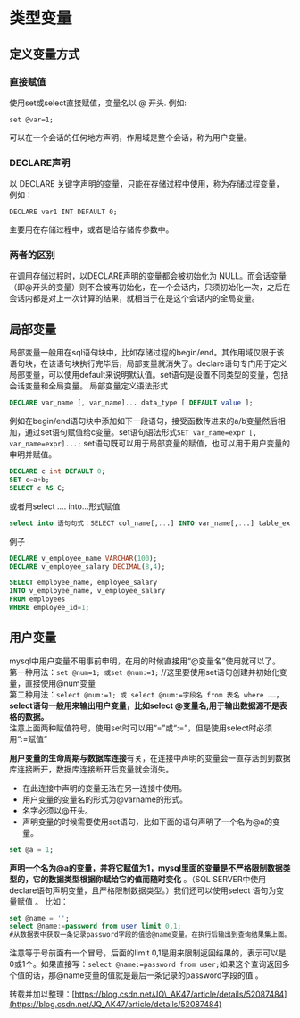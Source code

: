 # 类型变量

## 定义变量方式

### 直接赋值

使用set或select直接赋值，变量名以 @ 开头. 例如:

```text
set @var=1; 
```

可以在一个会话的任何地方声明，作用域是整个会话，称为用户变量。

### DECLARE声明

以 DECLARE 关键字声明的变量，只能在存储过程中使用，称为存储过程变量，例如： 

```text
DECLARE var1 INT DEFAULT 0; 
```

主要用在存储过程中，或者是给存储传参数中。

### 两者的区别

 在调用存储过程时，以DECLARE声明的变量都会被初始化为 NULL。而会话变量（即@开头的变量）则不会被再初始化，在一个会话内，只须初始化一次，之后在会话内都是对上一次计算的结果，就相当于在是这个会话内的全局变量。

## 局部变量

局部变量一般用在sql语句块中，比如存储过程的begin/end。其作用域仅限于该语句块，在该语句块执行完毕后，局部变量就消失了。declare语句专门用于定义局部变量，可以使用default来说明默认值。set语句是设置不同类型的变量，包括会话变量和全局变量。 局部变量定义语法形式

```sql
DECLARE var_name [, var_name]... data_type [ DEFAULT value ];
```

例如在begin/end语句块中添加如下一段语句，接受函数传进来的a/b变量然后相加，通过set语句赋值给c变量。set语句语法形式`SET var_name=expr [, var_name=expr]...;` set语句既可以用于局部变量的赋值，也可以用于用户变量的申明并赋值。

```sql
DECLARE c int DEFAULT 0;
SET c=a+b;
SELECT c AS C;
```

或者用select …. into…形式赋值

```sql
select into 语句句式：SELECT col_name[,...] INTO var_name[,...] table_expr [WHERE...];
```

例子

```sql
DECLARE v_employee_name VARCHAR(100);
DECLARE v_employee_salary DECIMAL(8,4);

SELECT employee_name, employee_salary
INTO v_employee_name, v_employee_salary
FROM employees
WHERE employee_id=1;
```

## 用户变量

mysql中用户变量不用事前申明，在用的时候直接用“@变量名”使用就可以了。  
第一种用法：`set @num=1; 或set @num:=1;` //这里要使用set语句创建并初始化变量，直接使用@num变量  
第二种用法：`select @num:=1; 或 select @num:=字段名 from 表名 where ……`，  
**select语句一般用来输出用户变量，比如select @变量名,用于输出数据源不是表格的数据。**  
注意上面两种赋值符号，使用set时可以用“=”或“:=”，但是使用select时必须用“:=赋值”

**用户变量的生命周期与数据库连接**有关，在连接中声明的变量会一直存活到到数据库连接断开，数据库连接断开后变量就会消失。

* 在此连接中声明的变量无法在另一连接中使用。
* 用户变量的变量名的形式为@varname的形式。
* 名字必须以@开头。
* 声明变量的时候需要使用set语句，比如下面的语句声明了一个名为@a的变量。

```sql
set @a = 1;
```

**声明一个名为@a的变量，并将它赋值为1，mysql里面的变量是不严格限制数据类型的，它的数据类型根据你赋给它的值而随时变化** 。（SQL SERVER中使用declare语句声明变量，且严格限制数据类型。）我们还可以使用select 语句为变量赋值 。 比如：

```sql
set @name = '';
select @name:=password from user limit 0,1;
#从数据表中获取一条记录password字段的值给@name变量。在执行后输出到查询结果集上面。
```

注意等于号前面有一个冒号，后面的limit 0,1是用来限制返回结果的，表示可以是0或1个。如果直接写：`select @name:=password from user;`如果这个查询返回多个值的话，那@name变量的值就是最后一条记录的password字段的值 。

转载并加以整理：[https://blog.csdn.net/JQ\_AK47/article/details/52087484](https://blog.csdn.net/JQ_AK47/article/details/52087484)



